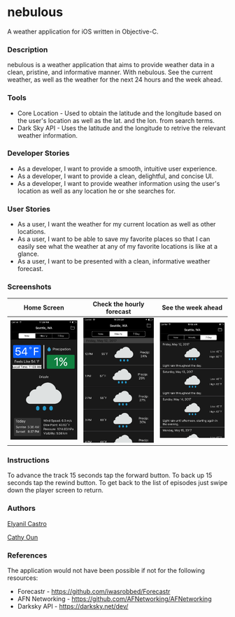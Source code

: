 # nebulous
A weather application for iOS written in Objective-C.

### Description
nebulous is a weather application that aims to provide weather data in a clean, pristine, and informative manner. With nebulous. See the current weather, as well as the weather for the next 24 hours and the week ahead.

### Tools
 * Core Location - Used to obtain the latitude and the longitude based on the user's location as well as the lat. and the lon. from search terms.
 * Dark Sky API -  Uses the latitude and the longitude to retrive the relevant weather information.

### Developer Stories
* As a developer, I want to provide a smooth, intuitive user experience.
* As a developer, I want to provide a clean, delightful, and concise UI.
* As a developer, I want to provide weather information using the user's location as well as any location he or she searches for.

### User Stories
* As a user, I want the weather for my current location as well as other locations.
* As a user, I want to be able to save my favorite places so that I can easily see what the weather at any of my favorite locations is like at a glance.
* As a user, I want to be presented with a clean, informative weather forecast.

### Screenshots
Home Screen | Check the hourly forecast | See the week ahead
:----------------------------:|:----------------------------: | :------:
![Current Weather](home_screen.png) |  ![Hourly Forecast](hourly_forecast.png)  | ![Weekly Summary](weekly_summary.png)



### Instructions
To advance the track 15 seconds tap the forward button.  To back up 15 seconds tap the rewind button.  To get back to the list of episodes just swipe down the player screen to return.
### Authors
[Elyanil Castro](https://github.com/yanil3500)

[Cathy Oun](https://github.com/cathy810218)

### References
The application would not have been possible if not for the following resources:
* Forecastr - https://github.com/iwasrobbed/Forecastr
* AFN Networking - https://github.com/AFNetworking/AFNetworking
* Darksky API - https://darksky.net/dev/
